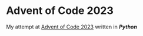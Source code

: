 # Advent of Code 2023
My attempt at [Advent of Code 2023](https://adventofcode.com/) written in ***Python***
